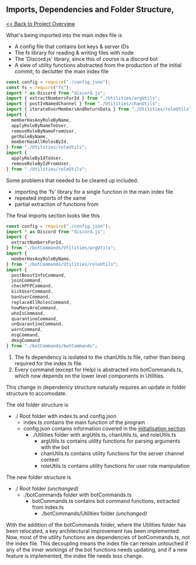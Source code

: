 ## Imports, Dependencies and Folder Structure, 

[<< Back to Project Overview](defenderProject.md)

What's being imported into the main index file is
- A config file that contains bot keys & server IDs
- The fs library for reading & writing files with node
- The 'Discord.js' library, since this of course is a discord bot
- A slew of utility functions abstracted from the production of the initial commit, to declutter the main index file

```typescript
const config = require("./config.json");
const fs = require("fs");
import * as Discord from "discord.js";
import { extractNumbersForId } from "./Utilities/argUtils";
import { postInNamedChannel } from "./Utilities/chanUtils";
import { iterateOverMembersAndReturnData } from "./Utilities/roleUtils";
import {
  memberHasAnyRoleByName,
  applyRoleByNameToUser,
  removeRoleByNameFromUser,
  getRoleByName,
  memberHasAllRolesById,
} from "./Utilities/roleUtils";
import {
  applyRoleByIdToUser,
  removeRoleByIdFromUser,
} from "./Utilities/roleUtils";
```

Some problems that needed to be cleared up included:
- importing the 'fs' library for a single function in the main index file
- repeated imports of the same 
- partial extraction of functions from

The final imports section looks like this

```typescript
const config = require("./config.json");
import * as Discord from "discord.js";
import { 
  extractNumbersForId,
} from "./botCommands/Utilities/argUtils";
import {
  memberHasAnyRoleByName,
} from "./botCommands/Utilities/roleUtils";
import {
  postBoostInfoCommand,
  joinCommand,
  checkPFPCommand,
  kickUserCommand,
  banUserCommand,
  replaceAllRolesCommand,
  howManyAreCommand,
  whoIsCommand,
  quarantineCommand,
  unQuarantineCommand,
  warnCommand,
  msgCommand,
  dmsgCommand
} from "./botCommands/botCommands";
```

1. The fs dependency is isolated to the chanUtils.ts file, rather than being required for the index.ts file.
2. Every command (except for Help) is abstracted into botCommands.ts, which now depends on the lower level components in Utilities.


This change in dependency structure naturally requires an update in folder structure to accomodate.

The old folder structure is

- ./ Root folder with index.ts and config.json
  - index.ts contains the main function of the program
  - config.json contains information covered in the [initialisation section](initialisation.md)
    - ./Utilities folder with argUtils.ts, chanUtils.ts, and roleUtils.ts
      - argUtils.ts contains utility functions for parsing arguments with the bot
      - chanUtils.ts contains utility functions for the server channel context
      - roleUtils.ts contains utility functions for user role manipulation

The new folder structure is

- ./ Root folder *(unchanged)*
  - ./botCommands folder with botCommands.ts
    - botCommands.ts contains bot command functions, extracted from index.ts
      - ./botCommands/Utilities folder *(unchanged)*
      
With the addition of the botCommands folder, where the Utilities folder has been relocated, a key architectural improvement has been implemented: Now, most of the utility functions are dependencies of botCommands.ts, not the index file. This decoupling means the index file can remain untouched if any of the inner workings of the bot functions needs updating, and if a new feature is implemented, the index file needs less change.
